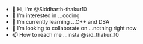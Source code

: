 - 👋 Hi, I’m @Siddharth-thakur10
- 👀 I’m interested in ...coding
- 🌱 I’m currently learning ...C++ and DSA
- 💞️ I’m looking to collaborate on ...nothing right now
- 📫 How to reach me ...insta @sid_thakur_10

<!---
Siddharth-thakur10/Siddharth-thakur10 is a ✨ special ✨ repository because its `README.md` (this file) appears on your GitHub profile.
You can click the Preview link to take a look at your changes.
--->
